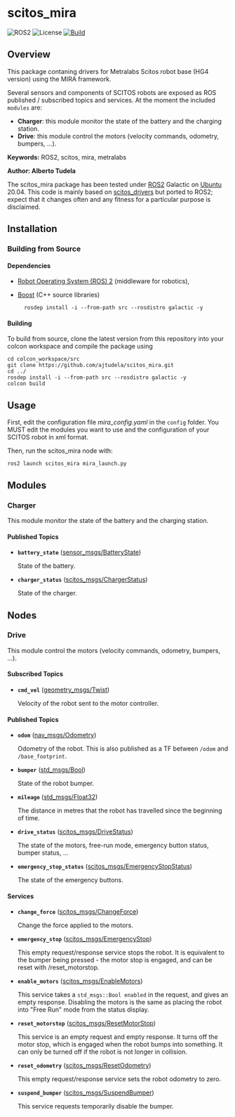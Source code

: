 # scitos_mira

![ROS2](https://img.shields.io/badge/ros2-galactic-purple?logo=ros&logoColor=white)
![License](https://img.shields.io/badge/license-GPL-green)
[![Build](https://github.com/ajtudela/scitos_mira/actions/workflows/build.yml/badge.svg?branch=galactic)](https://github.com/ajtudela/scitos_mira/actions/workflows/build.yml)

## Overview

This package contaning drivers for Metralabs Scitos robot base (HG4 version) using the MIRA framework.

Several sensors and components of SCITOS robots are exposed as ROS  published / subscribed topics and services. At the moment the included ``modules`` are:

* **Charger**: this module monitor the state of the battery and the charging station.
* **Drive**: this module control the motors (velocity commands, odometry, bumpers, ...).

**Keywords:** ROS2, scitos, mira, metralabs

**Author: Alberto Tudela<br />**

The scitos_mira package has been tested under [ROS2] Galactic on [Ubuntu] 20.04. This code is mainly based on [scitos_drivers](https://github.com/strands-project/scitos_drivers/) but ported to ROS2; expect that it changes often and any fitness for a particular purpose is disclaimed.

## Installation

### Building from Source

#### Dependencies

- [Robot Operating System (ROS) 2](https://docs.ros.org/en/galactic/) (middleware for robotics),
- [Boost](https://www.boost.org/) (C++ source libraries)

		rosdep install -i --from-path src --rosdistro galactic -y

#### Building

To build from source, clone the latest version from this repository into your colcon workspace and compile the package using

	cd colcon_workspace/src
	git clone https://github.com/ajtudela/scitos_mira.git
	cd ../
	rosdep install -i --from-path src --rosdistro galactic -y
	colcon build

## Usage

First, edit the configuration file *mira_config.yaml* in the ``config`` folder. You MUST edit the modules you want to use and the  configuration of your SCITOS robot in xml format.

Then, run the scitos_mira node with:

	ros2 launch scitos_mira mira_launch.py 

## Modules

### Charger

This module monitor the state of the battery and the charging station.

#### Published Topics

* **`battery_state`** ([sensor_msgs/BatteryState])

	State of the battery.

* **`charger_status`** ([scitos_msgs/ChargerStatus])

	State of the charger.

## Nodes

### Drive

This module control the motors (velocity commands, odometry, bumpers, ...).

#### Subscribed Topics

* **`cmd_vel`** ([geometry_msgs/Twist])

	Velocity of the robot sent to the motor controller.

#### Published Topics

* **`odom`** ([nav_msgs/Odometry])

	Odometry of the robot. This is also published as a TF between `/odom` and `/base_footprint`.

* **`bumper`** ([std_msgs/Bool])

	State of the robot bumper.

* **`mileage`** ([std_msgs/Float32])

	The distance in metres that the robot has travelled since the beginning of time.

* **`drive_status`** ([scitos_msgs/DriveStatus])

	The state of the motors, free-run mode, emergency button status, bumper status, ...

* **`emergency_stop_status`** ([scitos_msgs/EmergencyStopStatus])

	The state of the emergency buttons.

#### Services

* **`change_force`** ([scitos_msgs/ChangeForce])

	Change the force applied to the motors.

* **`emergency_stop`** ([scitos_msgs/EmergencyStop])

	This empty request/response service stops the robot. It is equivalent to the bumper being pressed - the motor stop is engaged, and can be reset with /reset_motorstop.

* **`enable_motors`** ([scitos_msgs/EnableMotors])

	This service takes a `std_msgs::Bool enabled` in the request, and gives an empty response. Disabling the motors is the same as placing the robot into "Free Run" mode from the status display.

* **`reset_motorstop`** ([scitos_msgs/ResetMotorStop])

	This service is an empty request and empty response. It turns off the motor stop, which is engaged when the robot bumps into something. It can only be turned off if the robot is not longer in collision.

* **`reset_odometry`** ([scitos_msgs/ResetOdometry])

	This empty request/response service sets the robot odometry to zero.

* **`suspend_bumper`** ([scitos_msgs/SuspendBumper])

	This service requests temporarily disable the bumper.


[Ubuntu]: https://ubuntu.com/
[ROS2]: https://docs.ros.org/en/galactic/
[std_msgs/Bool]: http://docs.ros2.org/galactic/api/std_msgs/msg/Bool.html
[std_msgs/Float32]: http://docs.ros2.org/galactic/api/std_msgs/msg/Float32.html
[nav_msgs/Odometry]: http://docs.ros2.org/galactic/api/nav_msgs/msg/Odometry.html
[geometry_msgs/Twist]: http://docs.ros2.org/galactic/api/geometry_msgs/msg/Twist.html
[sensor_msgs/BatteryState]: https://docs.ros2.org/galactic/api/sensor_msgs/msg/BatteryState.html
[scitos_msgs/ChargerStatus]: https://github.com/grupo-avispa/scitos_common/
[scitos_msgs/DriveStatus]: https://github.com/grupo-avispa/scitos_common/
[scitos_msgs/EmergencyStopStatus]: https://github.com/grupo-avispa/scitos_common/
[scitos_msgs/ChangeForce]: https://github.com/grupo-avispa/scitos_common/
[scitos_msgs/EmergencyStop]: https://github.com/grupo-avispa/scitos_common/
[scitos_msgs/EnableMotors]: https://github.com/grupo-avispa/scitos_common/
[scitos_msgs/ResetMotorStop]: https://github.com/grupo-avispa/scitos_common/
[scitos_msgs/ResetOdometry]: https://github.com/grupo-avispa/scitos_common/
[scitos_msgs/SuspendBumper]: https://github.com/grupo-avispa/scitos_common/